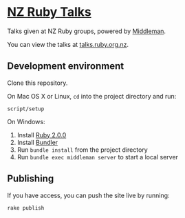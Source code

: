 # [NZ Ruby Talks](http://talks.ruby.org.nz)

Talks given at NZ Ruby groups, powered by [Middleman](http://middlemanapp.com).

You can view the talks at [talks.ruby.org.nz](http://talks.ruby.org.nz).

## Development environment

Clone this repository.

On Mac OS X or Linux, `cd` into the project directory and run:

    script/setup

On Windows:

1. Install [Ruby 2.0.0](http://ruby-lang.org)
2. Install [Bundler](http://gembundler.com)
3. Run `bundle install` from the project directory
4. Run `bundle exec middleman server` to start a local server

## Publishing

If you have access, you can push the site live by running:

    rake publish
